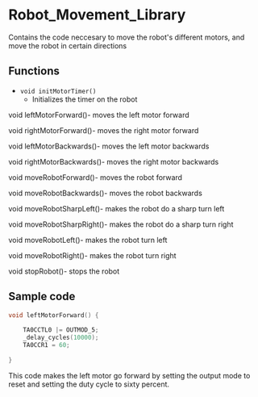 # Robot_Movement_Library

Contains the code neccesary to move the robot's different motors, and move the robot in certain directions

## Functions

- `void initMotorTimer()`
    - Initializes the timer on the robot

void leftMotorForward()- moves the left motor forward

void rightMotorForward()- moves the right motor forward

void leftMotorBackwards()- moves the left motor backwards

void rightMotorBackwards()- moves the right motor backwards

void moveRobotForward()- moves the robot forward

void moveRobotBackwards()- moves the robot backwards

void moveRobotSharpLeft()- makes the robot do a sharp turn left

void moveRobotSharpRight()- makes the robot do a sharp turn right

void moveRobotLeft()- makes the robot turn left

void moveRobotRight()- makes the robot turn right

void stopRobot()- stops the robot

## Sample code

```c
void leftMotorForward() {
    
    TA0CCTL0 |= OUTMOD_5;
    _delay_cycles(10000);
    TA0CCR1 = 60;
    
}
```
This code makes the left motor go forward by setting the output mode to reset and setting the duty cycle
to sixty percent.
